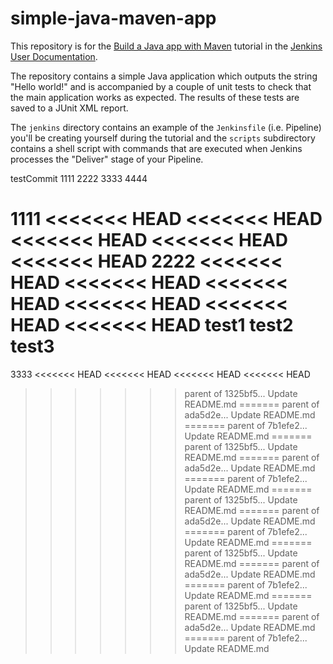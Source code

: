 # simple-java-maven-app

This repository is for the
[Build a Java app with Maven](https://jenkins.io/doc/tutorials/build-a-java-app-with-maven/)
tutorial in the [Jenkins User Documentation](https://jenkins.io/doc/).

The repository contains a simple Java application which outputs the string
"Hello world!" and is accompanied by a couple of unit tests to check that the
main application works as expected. The results of these tests are saved to a
JUnit XML report.

The `jenkins` directory contains an example of the `Jenkinsfile` (i.e. Pipeline)
you'll be creating yourself during the tutorial and the `scripts` subdirectory
contains a shell script with commands that are executed when Jenkins processes
the "Deliver" stage of your Pipeline.


testCommit
1111
2222
3333
4444

1111
<<<<<<< HEAD
<<<<<<< HEAD
<<<<<<< HEAD
<<<<<<< HEAD
<<<<<<< HEAD
2222
<<<<<<< HEAD
<<<<<<< HEAD
<<<<<<< HEAD
<<<<<<< HEAD
<<<<<<< HEAD
<<<<<<< HEAD
test1
test2
test3
=======
3333
<<<<<<< HEAD
<<<<<<< HEAD
<<<<<<< HEAD
<<<<<<< HEAD
>>>>>>> parent of 1325bf5... Update README.md
=======
>>>>>>> parent of ada5d2e... Update README.md
=======
>>>>>>> parent of 7b1efe2... Update README.md
=======
>>>>>>> parent of 1325bf5... Update README.md
=======
>>>>>>> parent of ada5d2e... Update README.md
=======
>>>>>>> parent of 7b1efe2... Update README.md
=======
>>>>>>> parent of 1325bf5... Update README.md
=======
>>>>>>> parent of ada5d2e... Update README.md
=======
>>>>>>> parent of 7b1efe2... Update README.md
=======
>>>>>>> parent of 1325bf5... Update README.md
=======
>>>>>>> parent of ada5d2e... Update README.md
=======
>>>>>>> parent of 7b1efe2... Update README.md
=======
>>>>>>> parent of 1325bf5... Update README.md
=======
>>>>>>> parent of ada5d2e... Update README.md
=======
>>>>>>> parent of 7b1efe2... Update README.md
